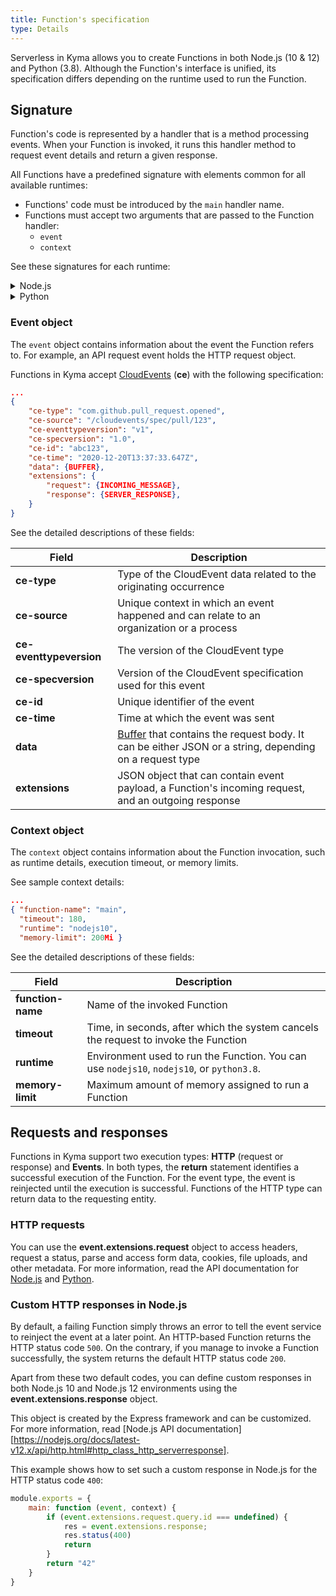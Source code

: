 ```yaml
---
title: Function's specification
type: Details
---
```


Serverless in Kyma allows you to create Functions in both Node.js (10 & 12) and Python (3.8). Although the Function's interface is unified, its specification differs depending on the runtime used to run the Function.

## Signature

Function's code is represented by a handler that is a method processing events. When your Function is invoked, it runs this handler method to request event details and return a given response.

All Functions have a predefined signature with elements common for all available runtimes:
- Functions' code must be introduced by the `main` handler name.
- Functions must accept two arguments that are passed to the Function handler:
    - `event`
    - `context`

See these signatures for each runtime:

<div tabs name="signature" group="function-specification">
  <details>
  <summary label="Node.js">
  Node.js
  </summary>

```bash
module.exports = {
  main: function (event, context) {
    return
  }
}
```

</details>
<details>
<summary label="Python">
Python
</summary>

```bash
def main(event, context):
    return
```

</details>
</div>

### Event object

The `event` object contains information about the event the Function refers to. For example, an API request event holds the HTTP request object.

Functions in Kyma accept [CloudEvents](https://cloudevents.io/) (**ce**) with the following specification:

```json
...
{
    "ce-type": "com.github.pull_request.opened",
    "ce-source": "/cloudevents/spec/pull/123",
    "ce-eventtypeversion": "v1",
    "ce-specversion": "1.0",
    "ce-id": "abc123",
    "ce-time": "2020-12-20T13:37:33.647Z",
    "data": {BUFFER},
    "extensions": {
        "request": {INCOMING_MESSAGE},
        "response": {SERVER_RESPONSE},
    }
}
```

See the detailed descriptions of these fields:

| Field | Description |
|-------|-------------|
| **ce-type** | Type of the CloudEvent data related to the originating occurrence |
| **ce-source** | Unique context in which an event happened and can relate to an organization or a process |
| **ce-eventtypeversion** | The version of the CloudEvent type |
| **ce-specversion** | Version of the CloudEvent specification used for this event |
| **ce-id** | Unique identifier of the event |
| **ce-time** | Time at which the event was sent |
| **data** | [Buffer](https://nodejs.org/api/buffer.html) that contains the request body. It can be either JSON or a string, depending on a request type |
| **extensions** | JSON object that can contain event payload, a Function's incoming request, and an outgoing response |

### Context object

The `context` object contains information about the Function invocation, such as runtime details, execution timeout, or memory limits.

See sample context details:

```json
...
{ "function-name": "main",
  "timeout": 180,
  "runtime": "nodejs10",
  "memory-limit": 200Mi }
```

See the detailed descriptions of these fields:

| Field | Description |
|-------|-------------|
| **function-name** | Name of the invoked Function |
| **timeout** | Time, in seconds, after which the system cancels the request to invoke the Function |
| **runtime** | Environment used to run the Function. You can use `nodejs10`, `nodejs10`, or `python3.8`. |
| **memory-limit** | Maximum amount of memory assigned to run a Function |  

## Requests and responses

Functions in Kyma support two execution types: **HTTP** (request or response) and **Events**. In both types, the **return** statement identifies a successful execution of the Function. For the event type, the event is reinjected until the execution is successful. Functions of the HTTP type can return data to the requesting entity.

### HTTP requests

You can use the **event.extensions.request** object to access headers, request a status, parse and access form data, cookies, file uploads, and other metadata. For more information, read the API documentation for [Node.js](https://nodejs.org/docs/latest-v12.x/api/http.html#http_class_http_clientrequest) and [Python](https://bottlepy.org/docs/dev/api.html#the-request-object).

### Custom HTTP responses in Node.js

By default, a failing Function simply throws an error to tell the event service to reinject the event at a later point. An HTTP-based Function returns the HTTP status code `500`. On the contrary, if you manage to invoke a Function successfully, the system returns the default HTTP status code `200`.

Apart from these two default codes, you can define custom responses in both Node.js 10 and Node.js 12 environments using the **event.extensions.response** object.

This object is created by the Express framework and can be customized. For more information, read [Node.js API documentation][https://nodejs.org/docs/latest-v12.x/api/http.html#http_class_http_serverresponse].

This example shows how to set such a custom response in Node.js for the HTTP status code `400`:

```js
module.exports = {    
    main: function (event, context) {
        if (event.extensions.request.query.id === undefined) {
            res = event.extensions.response;
            res.status(400)
            return
        }
        return "42"
    }
}
```
